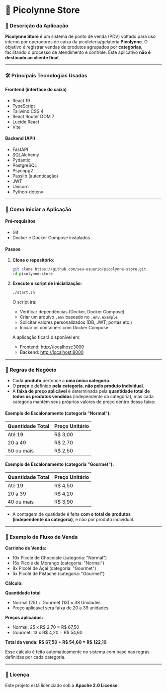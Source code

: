 # 🍦 Picolynne Store

### 📌 Descrição da Aplicação

**Picolynne Store** é um sistema de ponto de venda (PDV) voltado para uso interno por operadores de caixa da picoleteria/gelateria **Picolynne**. O objetivo é registrar vendas de produtos agrupados por **categorias**, facilitando o processo de atendimento e controle. Este aplicativo **não é destinado ao cliente final**.

---

### 🛠️ Principais Tecnologias Usadas

#### Frontend (interface do caixa)

* React 19
* TypeScript
* Tailwind CSS 4
* React Router DOM 7
* Lucide React
* Vite

#### Backend (API)

* FastAPI
* SQLAlchemy
* Pydantic
* PostgreSQL
* Psycopg2
* Passlib (autenticação)
* JWT
* Uvicorn
* Python-dotenv

---

### 🚀 Como Iniciar a Aplicação

#### Pré-requisitos

* Git
* Docker e Docker Compose instalados

#### Passos

1. **Clone o repositório**:

   ```bash
   git clone https://github.com/seu-usuario/picolynne-store.git
   cd picolynne-store
   ```

2. **Execute o script de inicialização**:

   ```bash
   ./start.sh
   ```

   O script irá:

   * Verificar dependências (Docker, Docker Compose)
   * Criar um arquivo `.env` baseado no `.env.example`
   * Solicitar valores personalizados (DB, JWT, portas etc.)
   * Iniciar os containers com Docker Compose

   A aplicação ficará disponível em:

   * Frontend: [http://localhost:3000](http://localhost:3000)
   * Backend: [http://localhost:8000](http://localhost:8000)

---

### 📐 Regras de Negócio

* Cada **produto** pertence a **uma única categoria**.
* O **preço** é definido **pela categoria**, **não pelo produto individual**.
* A **faixa de preço aplicável** é determinada pela **quantidade total de todos os produtos vendidos** (independente da categoria), mas cada categoria mantém seus próprios valores de preço dentro dessa faixa:

#### Exemplo de Escalonamento (categoria "Normal"):

| Quantidade Total | Preço Unitário |
| ---------------- | -------------- |
| Até 19           | R\$ 3,00       |
| 20 a 49          | R\$ 2,70       |
| 50 ou mais       | R\$ 2,50       |

#### Exemplo de Escalonamento (categoria "Gourmet"):

| Quantidade Total | Preço Unitário |
| ---------------- | -------------- |
| Até 19           | R\$ 4,50       |
| 20 a 39          | R\$ 4,20       |
| 40 ou mais       | R\$ 3,90       |

* A contagem de quatidade é feita **com o total de produtos (independente da categoria)**, e não por produto individual.

---

### 🧾 Exemplo de Fluxo de Venda

**Carrinho de Venda:**

* 10x Picolé de Chocolate (categoria: "Normal")
* 15x Picolé de Morango (categoria: "Normal")
* 8x Picolé de Açaí (categoria: "Gourmet")
* 5x Picolé de Pistache (categoria: "Gourmet")

**Cálculo:**

**Quantidade total**
* Normal (25) + Gourmet (13) = 38 Unidades
* Preço aplicável será faixa de 20 a 39 unidades

**Preços aplicados:**
* Normal: 25 x R$ 2,70 = R$ 67,50
* Gourmet: 13 x R$ 4,20 = R$ 54,60

**Total da venda: R$ 67,50 + R$ 54,60 = R$ 122,10**

Esse cálculo é feito automaticamente no sistema com base nas regras definidas por cada categoria.

---

### 📜 Licença

Este projeto está licenciado sob a **Apache 2.0 License**.
